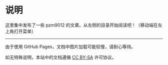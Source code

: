 # 说明

这里集中发布了一些 pzm9012 的文章。从左侧的目录开始阅读吧！（移动端在左上角打开菜单）

---

由于使用 GitHub Pages，文档中图片加载可能较慢，请耐心等待。

如无特殊说明，本站中的文档遵循 [CC BY-SA](https://creativecommons.org/licenses/by-sa/4.0/deed.zh) 许可协议。
